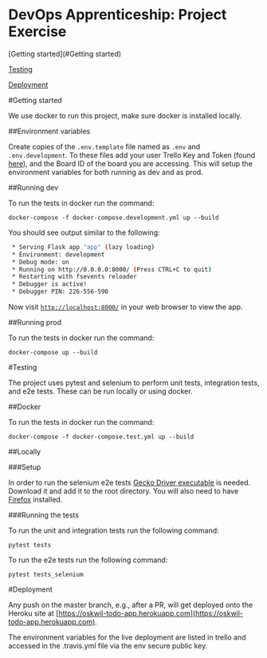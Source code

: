 # DevOps Apprenticeship: Project Exercise

[Getting started](#Getting started)

[Testing](#Testing)  

[Deployment](#Deployment)  


#Getting started

We use docker to run this project, make sure docker is installed locally.

##Environment variables

Create copies of the `.env.template` file named as `.env` and `.env.development`.
To these files add your user Trello Key and Token (found [here](https://trello.com/app-key)), 
and the Board ID of the board you are accessing. This will setup the environment variables for both running
as dev and as prod.

##Running dev


To run the tests in docker run the command:
```
docker-compose -f docker-compose.development.yml up --build
```

You should see output similar to the following:
```bash
 * Serving Flask app "app" (lazy loading)
 * Environment: development
 * Debug mode: on
 * Running on http://0.0.0.0:8000/ (Press CTRL+C to quit)
 * Restarting with fsevents reloader
 * Debugger is active!
 * Debugger PIN: 226-556-590
```
Now visit [`http://localhost:8000/`](http://localhost:8000/) in your web browser to view the app.

##Running prod


To run the tests in docker run the command:
```
docker-compose up --build
```

#Testing

The project uses pytest and selenium to perform unit tests, integration tests, and e2e tests. These can be run locally or using docker.

##Docker

To run the tests in docker run the command:
```
docker-compose -f docker-compose.test.yml up --build
```

##Locally

###Setup

In order to run the selenium e2e tests [Gecko Driver executable](https://github.com/mozilla/geckodriver/releases) is 
needed. Download it and add it to the root directory. You will also need to have 
[Firefox](https://www.mozilla.org/en-GB/firefox/new/) installed.

###Running the tests

To run the unit and integration tests run the following command:
```
pytest tests
```
To run the e2e tests run the following command: 
```
pytest tests_selenium
```

#Deployment

Any push on the master branch, e.g., after a PR, will get deployed onto the Heroku site at [https://oskwil-todo-app.herokuapp.com](https://oskwil-todo-app.herokuapp.com).

The environment variables for the live deployment are listed in trello and accessed in the .travis.yml file
via the env secure public key. 